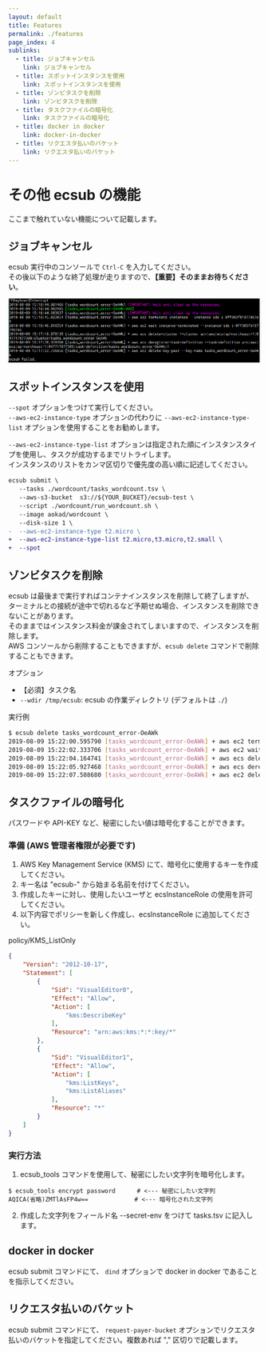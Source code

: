 ```yaml
---
layout: default
title: Features
permalink: ./features
page_index: 4
sublinks:
  - title: ジョブキャンセル
    link: ジョブキャンセル
  - title: スポットインスタンスを使用
    link: スポットインスタンスを使用
  - title: ゾンビタスクを削除
    link: ゾンビタスクを削除
  - title: タスクファイルの暗号化
    link: タスクファイルの暗号化
  - title: docker in docker
    link: docker-in-docker
  - title: リクエスタ払いのバケット
    link: リクエスタ払いのバケット
---
```


# その他 ecsub の機能

ここまで触れていない機能について記載します。

## ジョブキャンセル

ecsub 実行中のコンソールで `Ctrl-C` を入力してください。  
その後以下のような終了処理が走りますので、**【重要】そのままお待ちください**。

[![](./assets/images/ctrl-c.PNG)](./assets/images/ctrl-c.PNG)

## スポットインスタンスを使用

`--spot` オプションをつけて実行してください。  
`--aws-ec2-instance-type` オプションの代わりに `--aws-ec2-instance-type-list`  オプションを使用することをお勧めします。  

`--aws-ec2-instance-type-list` オプションは指定された順にインスタンスタイプを使用し、タスクが成功するまでリトライします。  
インスタンスのリストをカンマ区切りで優先度の高い順に記述してください。  

```diff
ecsub submit \
   --tasks ./wordcount/tasks_wordcount.tsv \
   --aws-s3-bucket  s3://${YOUR_BUCKET}/ecsub-test \
   --script ./wordcount/run_wordcount.sh \
   --image aokad/wordcount \
   --disk-size 1 \
-  --aws-ec2-instance-type t2.micro \
+  --aws-ec2-instance-type-list t2.micro,t3.micro,t2.small \
+  --spot
```

## ゾンビタスクを削除

ecsub は最後まで実行すればコンテナインスタンスを削除して終了しますが、ターミナルとの接続が途中で切れるなど予期せぬ場合、インスタンスを削除できないことがあります。  
そのままではインスタンス料金が課金されてしまいますので、インスタンスを削除します。  
AWS コンソールから削除することもできますが、`ecsub delete` コマンドで削除することもできます。

オプション

 - 【必須】タスク名
 - `--wdir /tmp/ecsub`: ecsub の作業ディレクトリ (デフォルトは `./`)

実行例

```Bash
$ ecsub delete tasks_wordcount_error-OeAWk
2019-08-09 15:22:00.595790 [tasks_wordcount_error-OeAWk] + aws ec2 terminate-instances --instance-ids i-0ff303fb1977967e5
2019-08-09 15:22:02.333706 [tasks_wordcount_error-OeAWk] + aws ec2 wait instance-terminated --instance-ids i-0ff303fb1977967e5
2019-08-09 15:22:04.164741 [tasks_wordcount_error-OeAWk] + aws ecs delete-cluster --cluster arn:aws:ecs:ap-northeast-1:047717877309:cluster/tasks_wordcount_error-OeAWk
2019-08-09 15:22:05.927468 [tasks_wordcount_error-OeAWk] + aws ecs deregister-task-definition --task-definition arn:aws:ecs:ap-northeast-1:047717877309:task-definition/tasks_wordcount_error-OeAWk:1
2019-08-09 15:22:07.508680 [tasks_wordcount_error-OeAWk] + aws ec2 delete-key-pair --key-name tasks_wordcount_error-OeAWk
```

## タスクファイルの暗号化

パスワードや API-KEY など、秘密にしたい値は暗号化することができます。

### 準備 (AWS 管理者権限が必要です)

 1. AWS Key Management Service (KMS) にて、暗号化に使用するキーを作成してください。  
 1. キー名は "ecsub-" から始まる名前を付けてください。  
 1. 作成したキーに対し、使用したいユーザと ecsInstanceRole の使用を許可してください。
 1. 以下内容でポリシーを新しく作成し、ecsInstanceRole に追加してください。

policy/KMS_ListOnly

```json
{
    "Version": "2012-10-17",
    "Statement": [
        {
            "Sid": "VisualEditor0",
            "Effect": "Allow",
            "Action": [
                "kms:DescribeKey"
            ],
            "Resource": "arn:aws:kms:*:*:key/*"
        },
        {
            "Sid": "VisualEditor1",
            "Effect": "Allow",
            "Action": [
                "kms:ListKeys",
                "kms:ListAliases"
            ],
            "Resource": "*"
        }
    ]
}
```

### 実行方法

1) ecsub_tools コマンドを使用して、秘密にしたい文字列を暗号化します。

```
$ ecsub_tools encrypt password      # <--- 秘密にしたい文字列
AQICA(省略)ZMTlAsFP4w==             # <--- 暗号化された文字列
```

2) 作成した文字列をフィールド名 --secret-env をつけて tasks.tsv に記入します。

## docker in docker

ecsub submit コマンドにて、 `dind` オプションで docker in docker であることを指示してください。

## リクエスタ払いのバケット

ecsub submit コマンドにて、 `request-payer-bucket` オプションでリクエスタ払いのバケットを指定してください。複数あれば "," 区切りで記載します。

